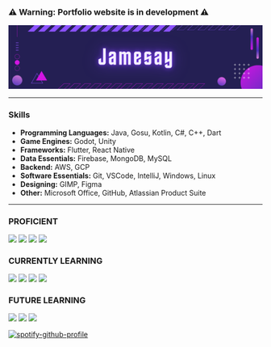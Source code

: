 ### ⚠️ Warning: Portfolio website is in development ⚠️

![Cover](assets/Jamesay.png)

-------------
### Skills

- **Programming Languages:** Java, Gosu, Kotlin, C#, C++, Dart
- **Game Engines:** Godot, Unity
- **Frameworks:** Flutter, React Native
- **Data Essentials:** Firebase, MongoDB, MySQL
- **Backend:** AWS, GCP
- **Software Essentials:** Git, VSCode, IntelliJ, Windows, Linux
- **Designing:** GIMP, Figma
- **Other:** Microsoft Office, GitHub, Atlassian Product Suite

-------------

### PROFICIENT
<img src="https://cdn.jsdelivr.net/gh/devicons/devicon/icons/java/java-plain.svg" width=45px/>   <img src="https://cdn.jsdelivr.net/gh/devicons/devicon/icons/html5/html5-original.svg" width=45px/>   <img src="https://cdn.jsdelivr.net/gh/devicons/devicon/icons/css3/css3-original.svg" width=45px/>   <img src="https://cdn.jsdelivr.net/gh/devicons/devicon/icons/python/python-original.svg" width=45px/>

### CURRENTLY LEARNING
<img src="https://cdn.jsdelivr.net/gh/devicons/devicon/icons/godot/godot-original.svg" width=45px/>   <img src="https://cdn.jsdelivr.net/gh/devicons/devicon/icons/csharp/csharp-original.svg" width=45px/>   <img src="https://cdn.jsdelivr.net/gh/devicons/devicon/icons/kotlin/kotlin-original.svg" width=45px/>   <img src="https://cdn.jsdelivr.net/gh/devicons/devicon/icons/android/android-original.svg" width=45px/>

### FUTURE LEARNING
<img src="https://cdn.jsdelivr.net/gh/devicons/devicon/icons/flutter/flutter-original.svg" width=45px/>   <img src="https://cdn.jsdelivr.net/gh/devicons/devicon/icons/dart/dart-original.svg" width=45px/>   <img src="https://cdn.jsdelivr.net/gh/devicons/devicon/icons/go/go-original-wordmark.svg" width=45px/>

[![spotify-github-profile](https://spotify-github-profile.vercel.app/api/view?uid=ijamesy&cover_image=true&theme=natemoo-re&show_offline=true&bar_color=0080ff&bar_color_cover=false)](https://github.com/kittinan/spotify-github-profile)

<!--
- **Hardware Languages:** PSPICE, Embedded C++, VHDL, MATLAB
**Jamesaay/Jamesaay** is a ✨ _special_ ✨ repository because its `README.md` (this file) appears on your GitHub profile.

Here are some ideas to get you started:

- 🔭 I’m currently working on ...
- 🌱 I’m currently learning ...
- 👯 I’m looking to collaborate on ...
- 🤔 I’m looking for help with ...
- 💬 Ask me about ...
- 📫 How to reach me: ...
- 😄 Pronouns: ...
- ⚡ Fun fact: ...
-->
